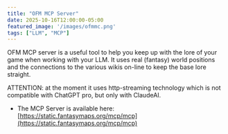 ```yaml
---
title: "OFM MCP Server"
date: 2025-10-16T12:00:00-05:00
featured_image: '/images/ofmmc.png'
tags: ["LLM", "MCP"]
---
```

OFM MCP server is a useful tool to help you keep up with the lore of your game when working with your LLM. It uses real (fantasy) world positions and the connections to the various wikis on-line to keep the base lore straight.

ATTENTION: at the moment it uses http-streaming technology which is not compatible with ChatGPT pro, but only with ClaudeAI.

* The MCP Server is available here: [https://static.fantasymaps.org/mcp/mcp](https://static.fantasymaps.org/mcp/mcp)
